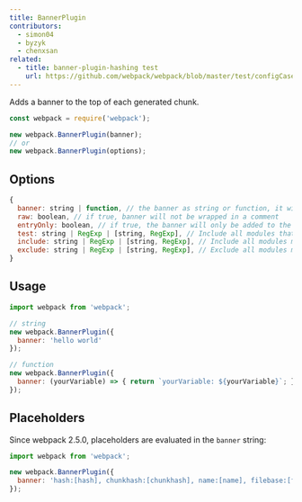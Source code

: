 ```yaml
---
title: BannerPlugin
contributors:
  - simon04
  - byzyk
  - chenxsan
related:
  - title: banner-plugin-hashing test
    url: https://github.com/webpack/webpack/blob/master/test/configCases/plugins/banner-plugin-hashing/webpack.config.js
---
```


Adds a banner to the top of each generated chunk.

```javascript
const webpack = require('webpack');

new webpack.BannerPlugin(banner);
// or
new webpack.BannerPlugin(options);
```


## Options

<!-- eslint-skip -->

```js
{
  banner: string | function, // the banner as string or function, it will be wrapped in a comment
  raw: boolean, // if true, banner will not be wrapped in a comment
  entryOnly: boolean, // if true, the banner will only be added to the entry chunks
  test: string | RegExp | [string, RegExp], // Include all modules that pass test assertion.
  include: string | RegExp | [string, RegExp], // Include all modules matching any of these conditions.
  exclude: string | RegExp | [string, RegExp], // Exclude all modules matching any of these conditions.
}
```

## Usage


```javascript
import webpack from 'webpack';

// string
new webpack.BannerPlugin({
  banner: 'hello world'
});

// function
new webpack.BannerPlugin({
  banner: (yourVariable) => { return `yourVariable: ${yourVariable}`; }
});
```


## Placeholders

Since webpack 2.5.0, placeholders are evaluated in the `banner` string:

```javascript
import webpack from 'webpack';

new webpack.BannerPlugin({
  banner: 'hash:[hash], chunkhash:[chunkhash], name:[name], filebase:[filebase], query:[query], file:[file]'
});
```
